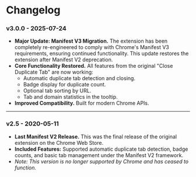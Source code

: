 # Changelog

### v3.0.0 - 2025-07-24

* **Major Update: Manifest V3 Migration.** The extension has been completely re-engineered to comply with Chrome's Manifest V3 requirements, ensuring continued functionality. This update restores the extension after Manifest V2 deprecation.
* **Core Functionality Restored.** All features from the original "Close Duplicate Tab" are now working:
    * Automatic duplicate tab detection and closing.
    * Badge display for duplicate count.
    * Optional tab sorting by URL.
    * Tab and domain statistics in the tooltip.
* **Improved Compatibility.** Built for modern Chrome APIs.

---

### v2.5 - 2020-05-11

* **Last Manifest V2 Release.** This was the final release of the original extension on the Chrome Web Store.
* **Included Features:** Supported automatic duplicate tab detection, badge counts, and basic tab management under the Manifest V2 framework.
* *Note: This version is no longer supported by Chrome and has ceased to function.*